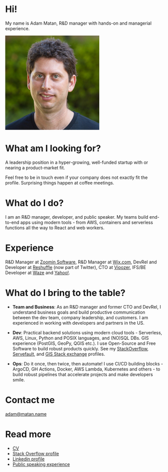 # Hi!

My name is Adam Matan, R&D manager with hands-on and managerial experience.

<img src="profile.jpg"
     alt="Profile image - Adam Matan"
     height="300px" />

# What am I looking for?
A leadership position in a hyper-growing, well-funded startup with or nearing a product-market fit.

Feel free to be in touch even if your company does not exactly fit the profile. Surprising things happen at coffee meetings.

# What do I do?
I am an R&D manager, developer, and public speaker. My teams build end-to-end apps using modern tools - from AWS, containers and serverless functions all the way to React and web workers.

# Experience
R&D Manager at [Zoomin Software](https://www.zoominsoftware.com/), R&D Manager at [Wix.com](https://wix.com), DevRel and Developer at [Reshuffle](https://www.reshuffle.com/) (now part of Twitter), CTO at [Vioozer](https://www.vioozer.com/), IFS/BE Developer at [Waze](https://en.wikipedia.org/wiki/Waze) and [Yahoo!](https://techcrunch.com/2010/10/05/yahoo-dapper/).

# What do I bring to the table?
* **Team and Business**: As an R&D manager and former CTO and DevRel, I understand business goals and build productive communication between the dev team, company leadership, and customers. I am experienced in working with developers and partners in the US.

* **Dev**: Practical backend solutions using modern cloud tools - Serverless, AWS, Linux, Python and POSIX languages, and (NO)SQL DBs. GIS experience (PostGIS, GeoPy, QGIS etc.). I use Open-Source and Free Software to build robust products quickly. See my [StackOverflow](https://stackoverflow.com/users/story/51197), [Servefault](https://serverfault.com/users/10904/adam-matan), and [GIS Stack exchange](https://gis.stackexchange.com/users/382/adam-matan) profiles.
* **Ops**: Do it once, then twice, then automate! I use CI/CD building blocks - ArgoCD, GH Actions, Docker, AWS Lambda, Kubernetes and others -  to build robust pipelines that accelerate projects and make developers smile.

# Contact me
adam@matan.name

# Read more
* [CV](Adam_Matan.pdf)
* [Stack Overflow profile](https://stackoverflow.com/users/51197/adam-matan)
* [Linkedin profile](https://www.linkedin.com/in/adamatan/)
* [Public speaking experience](https://adamatan.github.io/cfp/)

